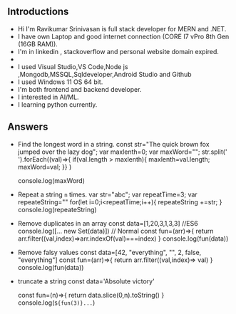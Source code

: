 ## Introductions

- Hi I'm Ravikumar Srinivasan is full stack developer for MERN and .NET.
- I have own Laptop and good internet connection (CORE I7 vPro 8th Gen (16GB RAM)).
- I'm in linkedin , stackoverflow and personal website domain expired.
- 
- I used Visual Studio,VS Code,Node js ,Mongodb,MSSQL,Sqldeveloper,Android Studio and Github
- I used Windows 11 OS 64 bit.
- I'm both frontend and backend developer.
- I interested in AI/ML.
- I learning python currently.

## Answers

- Find the longest word in a string.
    const str="The quick brown fox jumped over the lazy dog";
    var maxlenth=0;
    var maxWord="";
    str.split(' ').forEach((val)=>{
        if(val.length > maxlenth){
            maxlenth=val.length;
            maxWord=val;
        }} )
    
    console.log(maxWord)

- Repeat a string `n` times.
    var str="abc";
    var repeatTime=3;
    var repeateString=""
    for(let i=0;i<repeatTime;i++){
        repeateString +=str;
    }
    console.log(repeateString)

- Remove duplicates in an array
    const data=[1,20,3,1,3,3]
    //ES6
    console.log([... new Set(data)])
    // Normal
    const fun=(arr)=>{
    return arr.filter((val,index)=>arr.indexOf(val)===index)
    }
    console.log(fun(data))

- Remove falsy values
    const data=[42, "everything", "", 2, false, "everything"]
    const fun=(arr)=>{
    return arr.filter((val,index)=> val)
    }
    console.log(fun(data))
    
- truncate a string
    const data='Absolute victory'

    const fun=(n)=>{
        return data.slice(0,n).toString()
    }
    console.log(`${fun(3)}...`)